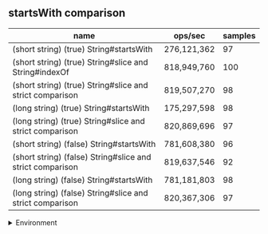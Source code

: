 ## startsWith comparison

|name|ops/sec|samples|
|-|-|-|
|(short string) (true) String#startsWith|276,121,362|97|
|(short string) (true) String#slice and String#indexOf|818,949,760|100|
|(short string) (true) String#slice and strict comparison|819,507,270|98|
|(long string) (true) String#startsWith|175,297,598|98|
|(long string) (true) String#slice and strict comparison|820,869,696|97|
|(short string) (false) String#startsWith|781,608,380|96|
|(short string) (false) String#slice and strict comparison|819,637,546|92|
|(long string) (false) String#startsWith|781,181,803|98|
|(long string) (false) String#slice and strict comparison|820,367,306|97|


<details>
<summary>Environment</summary>

* __Machine:__ linux x64 | 4 vCPUs | 15.6GB Mem
* __Run:__ Tue Apr 23 2024 13:54:02 GMT+0000 (Coordinated Universal Time)
</details>

<!--
{"environment":{"platform":"linux","arch":"x64","cpus":4,"totalMemory":15.606491088867188},"benchmarks":[{"name":"(short string) (true) String#startsWith","opsSec":276121362.1112227,"samples":6},{"name":"(short string) (true) String#slice and String#indexOf","opsSec":818949759.5455439,"samples":7},{"name":"(short string) (true) String#slice and strict comparison","opsSec":819507270.174789,"samples":7},{"name":"(long string) (true) String#startsWith","opsSec":175297598.30417794,"samples":7},{"name":"(long string) (true) String#slice and strict comparison","opsSec":820869695.7792708,"samples":8},{"name":"(short string) (false) String#startsWith","opsSec":781608379.9578999,"samples":7},{"name":"(short string) (false) String#slice and strict comparison","opsSec":819637545.5931863,"samples":6},{"name":"(long string) (false) String#startsWith","opsSec":781181802.934227,"samples":6},{"name":"(long string) (false) String#slice and strict comparison","opsSec":820367306.1432424,"samples":6}]}-->
